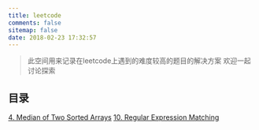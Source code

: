 ```yaml
---
title: leetcode
comments: false
sitemap: false
date: 2018-02-23 17:32:57
---
```



> 此空间用来记录在leetcode上遇到的难度较高的题目的解决方案
欢迎一起讨论探索


## 目录

[4. Median of Two Sorted Arrays](/leetcode/leetcode_4.html)
[10. Regular Expression Matching](/leetcode/leetcode_10.html)
